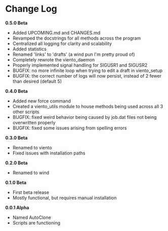 # Change Log
**0.5.0 Beta**  
* Added UPCOMING.md and CHANGES.md  
* Revamped the docstrings for all methods across the program  
* Centralized all logging for clarity and scalability  
* Added statistics  
* Renamed 'links' to 'drafts' (a wind pun I'm pretty proud of)  
* Completely rewrote the viento_daemon  
* Properly implemented signal handling for SIGUSR1 and SIGUSR2  
* BUGFIX: no more infinite loop when trying to edit a draft in viento_setup  
* BUGFIX: the correct number of logs will now persist, instead of 2 fewer than desired (default 5)  

**0.4.0 Beta**  
* Added new force command  
* Created a viento_utils module to house methods being used across all 3 other scripts  
* BUGFIX: fixed weird behavior being caused by job.dat files not being overwritten properly  
* BUGFIX: fixed some issues arising from spelling errors  

**0.3.0 Beta**  
* Renamed to viento  
* Fixed issues with installation paths  

**0.2.0 Beta**  
* Renamed to wind  

**0.1.0 Beta**  
* First beta release  
* Mostly functional, but requires manual installation  

**0.0.1 Alpha**  
* Named AutoClone  
* Scripts are functioning  

